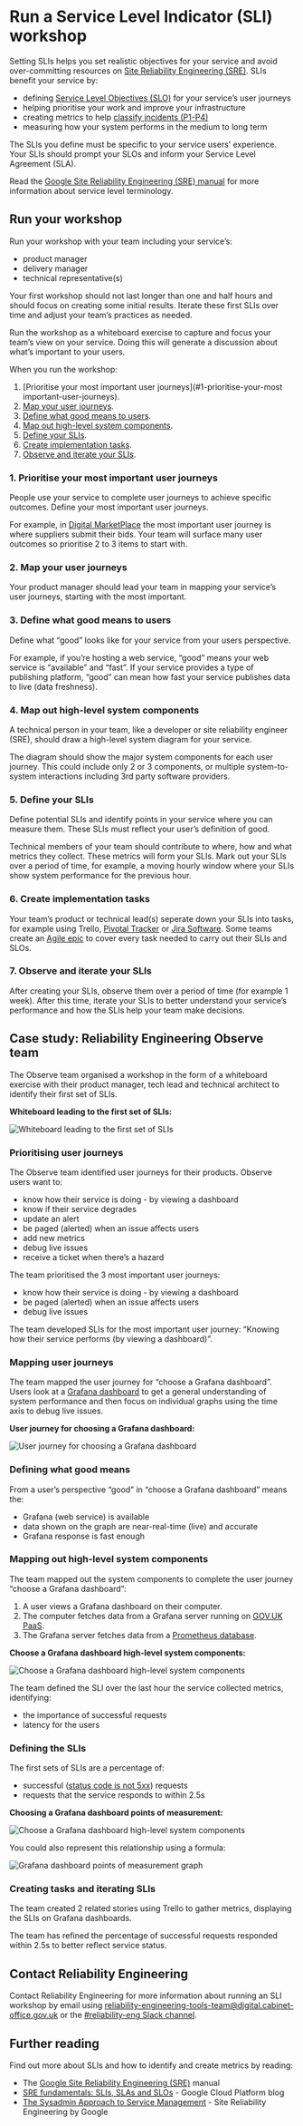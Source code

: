 # Run a Service Level Indicator (SLI) workshop

Setting SLIs helps you set realistic objectives for your service and avoid over-committing resources on [Site Reliability Engineering (SRE)](https://landing.google.com/sre/). SLIs benefit your service by:

- defining [Service Level Objectives (SLO)](https://landing.google.com/sre/sre-book/chapters/service-level-objectives/#indicators-o8seIAcZ) for your service’s user journeys
- helping prioritise your work and improve your infrastructure
- creating metrics to help [classify incidents (P1-P4)](/operating-service/support-incidents/incident-management)
- measuring how your system performs in the medium to long term

The SLIs you define must be specific to your service users’ experience. Your SLIs should prompt your SLOs and inform your Service Level Agreement (SLA).

Read the [Google Site Reliability Engineering (SRE) manual](https://landing.google.com/sre/sre-book/chapters/service-level-objectives/#indicators-o8seIAcZ) for more information about service level terminology.

## Run your workshop

Run your workshop with your team including your service’s:

- product manager
- delivery manager
- technical representative(s)

Your first workshop should not last longer than one and half hours and should focus on creating some initial results. Iterate these first SLIs over time and adjust your team’s practices as needed.

Run the workshop as a whiteboard exercise to capture and focus your team’s view on your service. Doing this will generate a discussion about what’s important to your users.

When you run the workshop:

1. [Prioritise your most important user journeys](#1-prioritise-your-most important-user-journeys).
1. [Map your user journeys](#2-map-your-user-journeys).
1. [Define what good means to users](#3-define-what-good-means-to-users).
1. [Map out high-level system components](#4-map-out-high-level-system-components).
1. [Define your SLIs](#5-define-your-slis).
1. [Create implementation tasks](#6-create-implementation-tasks).
1. [Observe and iterate your SLIs](#7-observe-and-iterate-your-slis).

### 1. Prioritise your most important user journeys

People use your service to complete user journeys to achieve specific outcomes. Define your most important user journeys.

For example, in [Digital MarketPlace](https://www.digitalmarketplace.service.gov.uk/) the most important user journey is where suppliers submit their bids. Your team will surface many user outcomes so prioritise 2 to 3 items to start with.

### 2. Map your user journeys

Your product manager should lead your team in mapping your service’s user journeys, starting with the most important.

### 3. Define what good means to users

Define what “good” looks like for your service from your users perspective.

For example, if you’re hosting a web service, “good” means your web service is “available” and “fast”. If your service provides a type of publishing platform, “good” can mean how fast your service publishes data to live (data freshness).

### 4. Map out high-level system components

A technical person in your team, like a developer or site reliability engineer (SRE), should draw a high-level system diagram for your service.

The diagram should show the major system components for each user journey. This could include only 2 or 3 components, or multiple system-to-system interactions including 3rd party software providers.

### 5. Define your SLIs

Define potential SLIs and identify points in your service where you can measure them. These SLIs must reflect your user’s definition of good.

Technical members of your team should contribute to where, how and what metrics they collect. These metrics will form your SLIs. Mark out your SLIs over a period of time, for example, a moving hourly window where your SLIs show system performance for the previous hour.

### 6. Create implementation tasks

Your team’s product or technical lead(s) seperate down your SLIs into tasks, for example using Trello, [Pivotal Tracker](https://www.pivotaltracker.com/) or [Jira Software](https://www.atlassian.com/software/jira). Some teams create an [Agile epic](https://www.atlassian.com/agile/project-management/epics) to cover every task needed to carry out their SLIs and SLOs.

### 7. Observe and iterate your SLIs

After creating your SLIs, observe them over a period of time (for example 1 week). After this time, iterate your SLIs to better understand your service’s performance and how the SLIs help your team make decisions.

## Case study: Reliability Engineering Observe team

The Observe team organised a workshop in the form of a whiteboard exercise with their product manager, tech lead and technical architect to identify their first set of SLIs.

**Whiteboard leading to the first set of SLIs:**

![Whiteboard leading to the first set of SLIs](../images/sli-whiteboard.png)

### Prioritising user journeys

The Observe team identified user journeys for their products. Observe users want to:

- know how their service is doing - by viewing a dashboard
- know if their service degrades
- update an alert
- be paged (alerted) when an issue affects users
- add new metrics
- debug live issues
- receive a ticket when there’s a hazard

The team prioritised the 3 most important user journeys:

- know how their service is doing - by viewing a dashboard
- be paged (alerted) when an issue affects users
- debug live issues

The team developed SLIs for the most important user journey: “Knowing how their service performs (by viewing a dashboard)”.

### Mapping user journeys

The team mapped the user journey for “choose a Grafana dashboard”. Users look at a [Grafana dashboard](https://reliability-engineering.cloudapps.digital/monitoring-alerts.html#display-create-and-edit-dashboards-using-grafana) to get a general understanding of system performance and then focus on individual graphs using the time axis to debug live issues.

**User journey for choosing a Grafana dashboard:**

![User journey for choosing a Grafana dashboard](../images/user-journey-for-choosing-a-grafana-dashboard.png)

### Defining what good means

From a user’s perspective “good” in “choose a Grafana dashboard” means the:

- Grafana (web service) is available
- data shown on the graph are near-real-time (live) and accurate
- Grafana response is fast enough

### Mapping out high-level system components

The team mapped out the system components to complete the user journey “choose a Grafana dashboard”:

1. A user views a Grafana dashboard on their computer.
1. The computer fetches data from a Grafana server running on [GOV.UK PaaS](https://www.cloud.service.gov.uk/).
1. The Grafana server fetches data from a [Prometheus database](https://prometheus.io).

**Choose a Grafana dashboard high-level system components:**

![Choose a Grafana dashboard high-level system components](../images/choose-a-grafana-dashboard-high-level-system-components.png)

The team defined the SLI over the last hour the service collected metrics, identifying:

- the importance of successful requests
- latency for the users

### Defining the SLIs

The first sets of SLIs are a percentage of:

- successful ([status code is not 5xx](https://en.wikipedia.org/wiki/List_of_HTTP_status_codes#5xx_Server_errors)) requests
- requests that the service responds to within 2.5s

**Choosing a Grafana dashboard points of measurement:**

![Choose a Grafana dashboard high-level system components](../images/choosing-a-grafana-dashboard-points-of-measurement.png)

You could also represent this relationship using a formula:

![Grafana dashboard points of measurement graph](../images/dashboard-points-of-measurement.png)

### Creating tasks and iterating SLIs

The team created 2 related stories using Trello to gather metrics, displaying the SLIs on Grafana dashboards.

The team has refined the percentage of successful requests responded within 2.5s to better reflect service status.

## Contact Reliability Engineering

Contact Reliability Engineering for more information about running an SLI workshop by email using [reliability-engineering-tools-team@digital.cabinet-office.gov.uk](mailto:reliability-engineering-tools-team@digital.cabinet-office.gov.uk) or the [#reliability-eng Slack channel](https://gds.slack.com/messages/CAD6NP598/).

## Further reading

Find out more about SLIs and how to identify and create metrics by reading:

- The [Google Site Reliability Engineering (SRE)](https://landing.google.com/sre/sre-book/chapters/service-level-objectives/#indicators-o8seIAcZ) manual
- [SRE fundamentals: SLIs, SLAs and SLOs](https://cloud.google.com/blog/products/gcp/sre-fundamentals-slis-slas-and-slos) - Google Cloud Platform blog
- [The Sysadmin Approach to Service Management](https://landing.google.com/sre/sre-book/chapters/production-environment/) - Site Reliability Engineering by Google